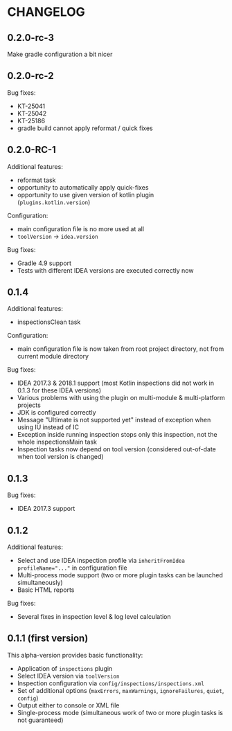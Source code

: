 # CHANGELOG

## 0.2.0-rc-3

Make gradle configuration a bit nicer

## 0.2.0-rc-2

Bug fixes:

 * KT-25041
 * KT-25042
 * KT-25186
 * gradle build cannot apply reformat / quick fixes

## 0.2.0-RC-1

Additional features:

 * reformat task
 * opportunity to automatically apply quick-fixes
 * opportunity to use given version of kotlin plugin (`plugins.kotlin.version`)

Configuration:

 * main configuration file is no more used at all
 * `toolVersion` -> `idea.version`
 
Bug fixes: 

 * Gradle 4.9 support
 * Tests with different IDEA versions are executed correctly now

## 0.1.4 

Additional features:

 * inspectionsClean task
 
Configuration:

 * main configuration file is now taken from root project directory, not from current module directory

Bug fixes:

 * IDEA 2017.3 & 2018.1 support (most Kotlin inspections did not work in 0.1.3 for these IDEA versions)
 * Various problems with using the plugin on multi-module & multi-platform projects
 * JDK is configured correctly
 * Message "Ultimate is not supported yet" instead of exception when using IU instead of IC
 * Exception inside running inspection stops only this inspection, not the whole inspectionsMain task
 * Inspection tasks now depend on tool version (considered out-of-date when tool version is changed)

## 0.1.3

Bug fixes:

 * IDEA 2017.3 support

## 0.1.2

Additional features:

 * Select and use IDEA inspection profile via `inheritFromIdea profileName="..."` in configuration file
 * Multi-process mode support (two or more plugin tasks can be launched simultaneously)
 * Basic HTML reports
 
Bug fixes:

 * Several fixes in inspection level & log level calculation 

## 0.1.1 (first version)

This alpha-version provides basic functionality:

 * Application of `inspections` plugin
 * Select IDEA version via `toolVersion`
 * Inspection configuration via `config/inspections/inspections.xml`
 * Set of additional options (`maxErrors`, `maxWarnings`, `ignoreFailures`, `quiet`, `config`)
 * Output either to console or XML file
 * Single-process mode (simultaneous work of two or more plugin tasks is not guaranteed)